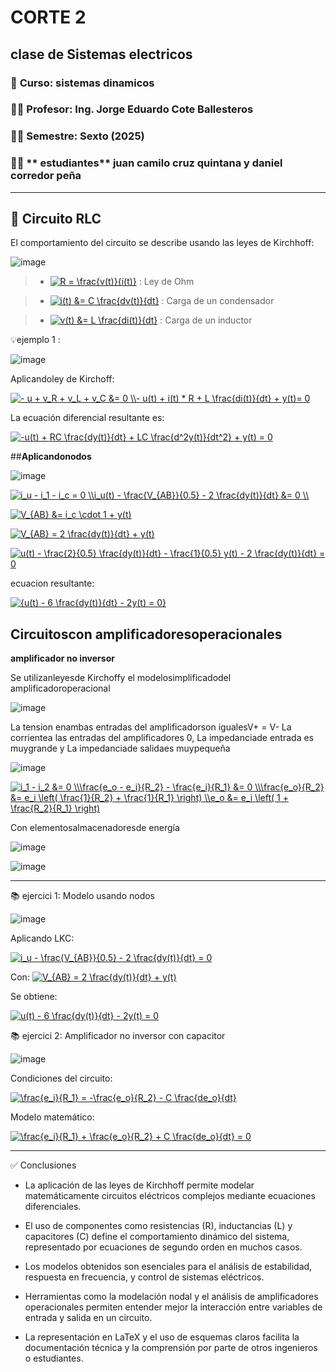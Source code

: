 # CORTE 2 
## clase de Sistemas electricos
### 📅 **Curso:** sistemas dinamicos 
### 👨‍🏫 **Profesor:** Ing. Jorge Eduardo Cote Ballesteros
### 🧑‍🎓 **Semestre:** Sexto (2025)
### 🧑‍🎓 ** estudiantes** juan camilo cruz quintana y daniel corredor peña 
---
## **🔌 Circuito RLC**
El comportamiento del circuito se describe usando las leyes de Kirchhoff:

![image](https://github.com/user-attachments/assets/75956def-d9d3-4025-a17f-1b28ce028bb6)

>- <a href="http://www.alciro.org/tools/matematicas/editor-ecuaciones.jsp?eq=R = \frac{v(t)}{i(t)} "><img src="http://www.alciro.org/cgi/tex.cgi?R = \frac{v(t)}{i(t)}" title="R = \frac{v(t)}{i(t)} " border="0" /></a> : Ley de Ohm
  
>- <a href="http://www.alciro.org/tools/matematicas/editor-ecuaciones.jsp?eq=i(t) &= C \frac{dv(t)}{dt}"><img src="http://www.alciro.org/cgi/tex.cgi?i(t) &= C \frac{dv(t)}{dt}" title="i(t) &= C \frac{dv(t)}{dt}" border="0" /></a> : Carga de un condensador

>- <a href="http://www.alciro.org/tools/matematicas/editor-ecuaciones.jsp?eq=v(t) &= L \frac{di(t)}{dt}"><img src="http://www.alciro.org/cgi/tex.cgi?v(t) &= L \frac{di(t)}{dt}" title="v(t) &= L \frac{di(t)}{dt}" border="0" /></a> : Carga de un inductor

💡ejemplo 1 :

![image](https://github.com/user-attachments/assets/858051e8-be04-4048-a982-d9a6c86a815a)

Aplicandoley de Kirchoff:

<a href="http://www.alciro.org/tools/matematicas/editor-ecuaciones.jsp?eq=- u + v_R + v_L + v_C &= 0 \\- u(t) + i(t) * R + L \frac{di(t)}{dt} + y(t)= 0"><img src="http://www.alciro.org/cgi/tex.cgi?- u + v_R + v_L + v_C &= 0 \\- u(t) + i(t) * R + L \frac{di(t)}{dt} + y(t)= 0" title="- u + v_R + v_L + v_C &= 0 \\- u(t) + i(t) * R + L \frac{di(t)}{dt} + y(t)= 0" border="0" /></a>

La ecuación diferencial resultante es:

<a href="http://www.alciro.org/tools/matematicas/editor-ecuaciones.jsp?eq=-u(t) + RC \frac{dy(t)}{dt} + LC \frac{d^2y(t)}{dt^2} + y(t) = 0"><img src="http://www.alciro.org/cgi/tex.cgi?-u(t) + RC \frac{dy(t)}{dt} + LC \frac{d^2y(t)}{dt^2} + y(t) = 0" title="-u(t) + RC \frac{dy(t)}{dt} + LC \frac{d^2y(t)}{dt^2} + y(t) = 0" border="0" /></a>

##**Aplicandonodos**

![image](https://github.com/user-attachments/assets/19e35ace-957b-4578-ab78-3dc5c74f7afb)

<a href="http://www.alciro.org/tools/matematicas/editor-ecuaciones.jsp?eq=i_u - i_1 - i_c = 0 \\i_u(t) - \frac{V_{AB}}{0.5} - 2 \frac{dy(t)}{dt} &= 0 \\"><img src="http://www.alciro.org/cgi/tex.cgi?i_u - i_1 - i_c = 0 \\i_u(t) - \frac{V_{AB}}{0.5} - 2 \frac{dy(t)}{dt} &= 0 \\" title="i_u - i_1 - i_c = 0 \\i_u(t) - \frac{V_{AB}}{0.5} - 2 \frac{dy(t)}{dt} &= 0 \\" border="0" /></a>

<a href="http://www.alciro.org/tools/matematicas/editor-ecuaciones.jsp?eq=V_{AB} &= i_c \cdot 1 + y(t)"><img src="http://www.alciro.org/cgi/tex.cgi?V_{AB} &= i_c \cdot 1 + y(t)" title="V_{AB} &= i_c \cdot 1 + y(t)" border="0" /></a>

<a href="http://www.alciro.org/tools/matematicas/editor-ecuaciones.jsp?eq=V_{AB} = 2 \frac{dy(t)}{dt} + y(t)"><img src="http://www.alciro.org/cgi/tex.cgi?V_{AB} = 2 \frac{dy(t)}{dt} + y(t)" title="V_{AB} = 2 \frac{dy(t)}{dt} + y(t)" border="0" /></a>

<a href="http://www.alciro.org/tools/matematicas/editor-ecuaciones.jsp?eq=u(t) - \frac{2}{0.5} \frac{dy(t)}{dt} - \frac{1}{0.5} y(t) - 2 \frac{dy(t)}{dt} = 0"><img src="http://www.alciro.org/cgi/tex.cgi?u(t) - \frac{2}{0.5} \frac{dy(t)}{dt} - \frac{1}{0.5} y(t) - 2 \frac{dy(t)}{dt} = 0" title="u(t) - \frac{2}{0.5} \frac{dy(t)}{dt} - \frac{1}{0.5} y(t) - 2 \frac{dy(t)}{dt} = 0" border="0" /></a>

ecuacion resultante:

<a href="http://www.alciro.org/tools/matematicas/editor-ecuaciones.jsp?eq={u(t) - 6 \frac{dy(t)}{dt} - 2y(t) = 0}"><img src="http://www.alciro.org/cgi/tex.cgi?{u(t) - 6 \frac{dy(t)}{dt} - 2y(t) = 0}" title="{u(t) - 6 \frac{dy(t)}{dt} - 2y(t) = 0}" border="0" /></a>

## **Circuitoscon amplificadoresoperacionales**

**amplificador no inversor**

Se utilizanleyesde Kirchoffy el modelosimplificadodel amplificadoroperacional

![image](https://github.com/user-attachments/assets/ba9e5ba5-a2e8-4f3f-97e1-8bcd7f04b0eb)

La tension enambas entradas del amplificadorson igualesV+ = V- La corrientea las entradas del amplificadores 0, La impedanciade entrada es muygrande y La impedanciade salidaes muypequeña

![image](https://github.com/user-attachments/assets/8c0b0f23-a3e8-4222-81a1-521b9dc25849)

<a href="http://www.alciro.org/tools/matematicas/editor-ecuaciones.jsp?eq=i_1 - i_2 &= 0 \\\frac{e_o - e_i}{R_2} - \frac{e_i}{R_1} &= 0 \\\frac{e_o}{R_2} &= e_i \left( \frac{1}{R_2} + \frac{1}{R_1} \right) \\e_o &= e_i \left( 1 + \frac{R_2}{R_1} \right)"><img src="http://www.alciro.org/cgi/tex.cgi?i_1 - i_2 &= 0 \\\frac{e_o - e_i}{R_2} - \frac{e_i}{R_1} &= 0 \\\frac{e_o}{R_2} &= e_i \left( \frac{1}{R_2} + \frac{1}{R_1} \right) \\e_o &= e_i \left( 1 + \frac{R_2}{R_1} \right)" title="i_1 - i_2 &= 0 \\\frac{e_o - e_i}{R_2} - \frac{e_i}{R_1} &= 0 \\\frac{e_o}{R_2} &= e_i \left( \frac{1}{R_2} + \frac{1}{R_1} \right) \\e_o &= e_i \left( 1 + \frac{R_2}{R_1} \right)" border="0" /></a>

Con elementosalmacenadoresde energía

![image](https://github.com/user-attachments/assets/55697610-dbfc-418e-b1b5-0c2c8a3d7745)

![image](https://github.com/user-attachments/assets/9fcdb924-31a5-42e1-8c20-8ac74f2427aa)

--------
 📚 ejercici 1: Modelo usando nodos
 
![image](https://github.com/user-attachments/assets/4b91612e-5c1f-454f-a210-7b5f55699d42)


 Aplicando LKC:

<a href="http://www.alciro.org/tools/matematicas/editor-ecuaciones.jsp?eq=i_u - \frac{V_{AB}}{0.5} - 2 \frac{dy(t)}{dt} = 0
"><img src="http://www.alciro.org/cgi/tex.cgi?i_u - \frac{V_{AB}}{0.5} - 2 \frac{dy(t)}{dt} = 0" title="i_u - \frac{V_{AB}}{0.5} - 2 \frac{dy(t)}{dt} = 0" border="0" /></a>

Con:
<a href="http://www.alciro.org/tools/matematicas/editor-ecuaciones.jsp?eq=V_{AB} = 2 \frac{dy(t)}{dt} + y(t)"><img src="http://www.alciro.org/cgi/tex.cgi?V_{AB} = 2 \frac{dy(t)}{dt} + y(t)" title="V_{AB} = 2 \frac{dy(t)}{dt} + y(t)" border="0" /></a>

Se obtiene:

<a href="http://www.alciro.org/tools/matematicas/editor-ecuaciones.jsp?eq=u(t) - 6 \frac{dy(t)}{dt} - 2y(t) = 0"><img src="http://www.alciro.org/cgi/tex.cgi?u(t) - 6 \frac{dy(t)}{dt} - 2y(t) = 0" title="u(t) - 6 \frac{dy(t)}{dt} - 2y(t) = 0" border="0" /></a>

 📚 ejercici 2: Amplificador no inversor con capacitor

![image](https://github.com/user-attachments/assets/33aac3ef-fa44-4c7f-b550-e6f04e3cb693)

Condiciones del circuito:

<a href="http://www.alciro.org/tools/matematicas/editor-ecuaciones.jsp?eq=\frac{e_i}{R_1} = -\frac{e_o}{R_2} - C \frac{de_o}{dt}"><img src="http://www.alciro.org/cgi/tex.cgi?\frac{e_i}{R_1} = -\frac{e_o}{R_2} - C \frac{de_o}{dt}" title="\frac{e_i}{R_1} = -\frac{e_o}{R_2} - C \frac{de_o}{dt}" border="0" /></a>

Modelo matemático:

<a href="http://www.alciro.org/tools/matematicas/editor-ecuaciones.jsp?eq=\frac{e_i}{R_1} + \frac{e_o}{R_2} + C \frac{de_o}{dt} = 0"><img src="http://www.alciro.org/cgi/tex.cgi?\frac{e_i}{R_1} + \frac{e_o}{R_2} + C \frac{de_o}{dt} = 0" title="\frac{e_i}{R_1} + \frac{e_o}{R_2} + C \frac{de_o}{dt} = 0" border="0" /></a>

-----------------------------

✅ Conclusiones
- La aplicación de las leyes de Kirchhoff permite modelar matemáticamente circuitos eléctricos complejos mediante ecuaciones diferenciales.

- El uso de componentes como resistencias (R), inductancias (L) y capacitores (C) define el comportamiento dinámico del sistema, representado por ecuaciones de segundo orden en muchos casos.

- Los modelos obtenidos son esenciales para el análisis de estabilidad, respuesta en frecuencia, y control de sistemas eléctricos.

- Herramientas como la modelación nodal y el análisis de amplificadores operacionales permiten entender mejor la interacción entre variables de entrada y salida en un circuito.

- La representación en LaTeX y el uso de esquemas claros facilita la documentación técnica y la comprensión por parte de otros ingenieros o estudiantes.



